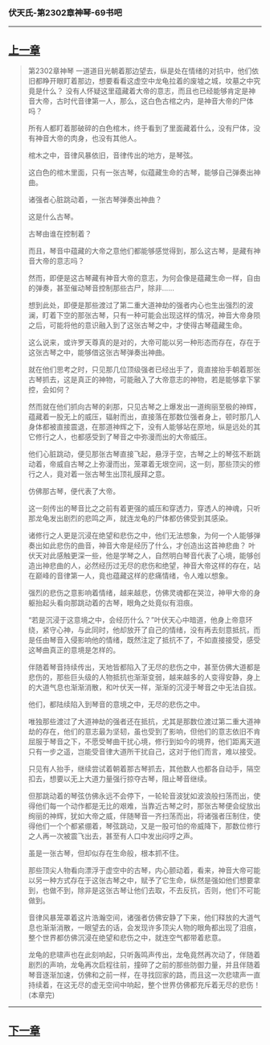 ### 伏天氏-第2302章神琴-69书吧

--------
[上一章](./9001358a1ae14054ef795859afeb6f8c.md)
--------


>
>
>
>第2302章神琴
>一道道目光朝着那边望去，纵是处在情绪的对抗中，他们依旧都睁开眼盯着那边，想要看看这虚空中龙龟拉着的废墟之城，坟墓之中究竟是什么？
>没有人怀疑这里蕴藏着大帝的意志，而且也已经能够肯定是神音大帝，古时代音律第一人，那么，这白色古棺之内，是神音大帝的尸体吗？
>
>所有人都盯着那破碎的白色棺木，终于看到了里面藏着什么，没有尸体，没有神音大帝的肉身，也没有其他人。
>
>棺木之中，音律风暴依旧，音律传出的地方，是琴弦。
>
>这白色的棺木里面，只有一张古琴，似蕴藏生命的古琴，能够自己弹奏出神曲。
>
>诸强者心脏跳动着，一张古琴弹奏出神曲？
>
>这是什么古琴。
>
>古琴由谁在控制着？
>
>而且，琴音中蕴藏的大帝之意他们都能够感觉得到，那么这古琴，是藏有神音大帝的意志吗？
>
>然而，即便是这古琴藏有神音大帝的意志，为何会像是蕴藏生命一样，自由的弹奏，甚至催动琴音控制那些古尸，除非……
>
>想到此处，即便是那些渡过了第二重大道神劫的强者内心也生出强烈的波澜，盯着下空的那张古琴，只有一种可能会出现这样的情况，神音大帝身陨之后，可能将他的意识融入到了这张古琴之中，才使得古琴蕴藏生命。
>
>这么说来，或许罗天尊真的是对的，大帝可能以另一种形态而存在，存在于这张古琴之中，能够借这张古琴弹奏出神曲。
>
>就在他们思考之时，只见那几位顶级强者已经出手了，竟直接抬手朝着那张古琴抓去，这是真正的神物，可能融入了大帝意志的神物，若是能够拿下掌控，会如何？
>
>然而就在他们抓向古琴的刹那，只见古琴之上爆发出一道绚丽至极的神辉，蕴藏着一股无上的威压，辐射而出，直接落在那数位强者身上，顿时那几人身体都被直接震退，在那道神辉之下，没有人能够站在原地，纵是远处的其它修行之人，也都感受到了琴音之中弥漫而出的大帝威压。
>
>他们心脏跳动，便见那张古琴直接飞起，悬浮于空，古琴之上的琴弦不断跳动着，帝威自古琴之上弥漫而出，笼罩着无垠空间，这一刻，那些顶尖的修行之人，竟对着一张古琴生出顶礼膜拜之意。
>
>仿佛那古琴，便代表了大帝。
>
>这一刻传出的琴音比之之前有着更强的威压和穿透力，穿透人的神魂，只听那龙龟发出剧烈的悲鸣之声，就连龙龟的尸体都仿佛受到其感染。
>
>诸修行之人更是沉浸在绝望和悲伤之中，他们无法想象，为何一个人能够弹奏出如此悲伤的曲音，神音大帝是经历了什么，才创造出这首神悲曲？
>叶伏天对此感触更深一些，他是学琴之人，自然明白琴音代表了心境，能够创造出神悲曲的人，必然经历过无尽的悲伤和绝望，神音大帝这样的存在，站在巅峰的音律第一人，竟也蕴藏这样的悲痛情绪，令人难以想象。
>
>强烈的悲伤之意影响着情绪，越来越悲，仿佛灵魂都在哭泣，神甲大帝的身躯抬起头看向那跳动着的古琴，眼角之处竟似有泪痕。
>
>“若是沉浸于这意境之中，会经历什么？”叶伏天心中暗道，他身上帝意环绕，紧守心神，与此同时，他却放开了自己的情绪，没有再去刻意抵抗，而是任由琴音入侵影响他的情绪，既然注定了抵抗不了，不如直接接受，感受这琴曲真正的意境是怎样的。
>
>伴随着琴音持续传出，天地皆都陷入了无尽的悲伤之中，甚至仿佛大道都是悲伤的，那些巨头级的人物抵抗也渐渐变弱，越来越多的人变得安静，身上的大道气息也渐渐消散，和叶伏天一样，渐渐的沉浸于琴音之中无法自拔。
>
>他们，都陆续陷入到琴音的意境之中，无尽的悲伤之中。
>
>唯独那些渡过了大道神劫的强者还在抵抗，尤其是那数位渡过第二重大道神劫的存在，他们的意志最为坚韧，虽也受到了影响，但他们的意志依旧不肯屈服于琴音之下，不愿受琴曲干扰心境，修行到如今的境界，他们距离天道只有一步之遥，岂能受音律大道所干扰自己，这对于他们而言，难以接受。
>
>只见有人抬手，继续尝试着朝着那古琴抓去，其他数人也都各自动手，隔空扣去，想要以无上大道力量强行掠夺古琴，阻止琴音继续。
>
>但那跳动着的琴弦仿佛永远不会停下，一轮轮音波犹如波浪般扫荡而出，使得他们每一个动作都是无比的艰难，当靠近古琴之时，那张古琴便会绽放出绚丽的神辉，犹如大帝之威，伴随琴音一齐扫荡而出，将诸强者压制住，使得他们一个个都紧绷着，琴弦跳动，又是一股可怕的帝威降下，那数位修行之人再一次被震飞出去，甚至有人口中发出闷哼之声。
>
>虽是一张古琴，但却似存在生命般，根本抓不住。
>
>那些顶尖人物看向漂浮于虚空中的古琴，内心颤动着，看来，神音大帝可能以另一种方式存在于这张古琴之中，赋予了它生命，纵然是强如他们想要拿到，也做不到，除非是这张古琴让他们去取，不去反抗，否则，他们不可能做到。
>
>音律风暴笼罩着这片浩瀚空间，诸强者仿佛安静了下来，他们释放的大道气息也渐渐消散，一眼望去的话，会发现许多顶尖人物的眼角都出现了泪痕，整个世界都仿佛沉浸在绝望和悲伤之中，就连空气都带着悲意。
>
>龙龟的悲啸声也在此刻响起，只听轰鸣声传出，龙龟竟然再次动了，伴随着剧烈的声响，龙龟再次启程往前，撞碎了之前的那些防御力量，并且伴随着琴音逐渐加速，仿佛和之前一样，在寻找回家的路，而且这一次悲啸声一直持续着，在这无尽的虚无空间中响起，整个世界仿佛都充斥着无尽的悲伤！
>(本章完)
>
>

--------
[下一章](./54a89d5a270aeec24a851c7a7eddce70.md)
--------
